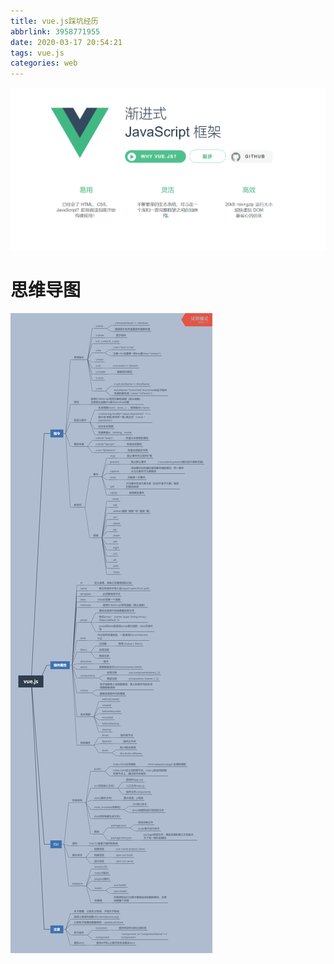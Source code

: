 ```yaml
---
title: vue.js踩坑经历
abbrlink: 3958771955
date: 2020-03-17 20:54:21
tags: vue.js
categories: web
---
```

![vuejs](/images/vuejs.png)
<!-- more -->
# 思维导图
![vuejs](/images/vue.js.png)